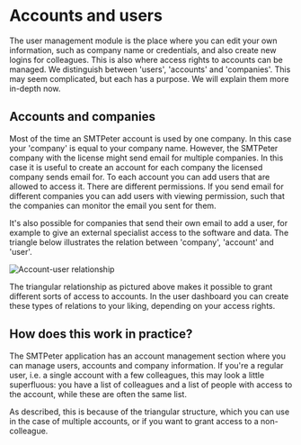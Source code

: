 # Accounts and users

The user management module is the place where you can edit your own
information, such as company name or credentials, and also create new logins for colleagues. 
This is also where access rights to accounts can be managed. We distinguish 
between 'users', 'accounts' and 'companies'. This may seem complicated, but 
each has a purpose. We will explain them more in-depth now.

## Accounts and companies

Most of the time an SMTPeter account is used by one company. In this case 
your 'company' is equal to your company name. However, the SMTPeter company 
with the license might send email for multiple companies. In this case it 
is useful to create an account for each company the licensed company sends 
email for. To each account you can add users that are allowed to access 
it. There are different permissions. If you send email for different companies 
you can add users with viewing permission, such that the companies can monitor 
the email you sent for them.

It's also possible for companies that send their own email to add a user, 
for example to give an external specialist access to the software and data. 
The triangle below illustrates the relation between 'company', 'account' 
and 'user'.

![Account-user relationship](./Images/accounts-users.png)

The triangular relationship as pictured above makes it possible to grant 
different sorts of access to accounts. In the user dashboard you can 
create these types of relations to your liking, depending on your
access rights.

## How does this work in practice?

The SMTPeter application has an account management section where you can 
manage users, accounts and company information.  If you're a regular user, 
i.e. a single account with a few colleagues, this may look a little superfluous:
you have a list of colleagues and a list of people with access to the account, 
while these are often the same list.

As described, this is because of the triangular structure, which you can use in the case of multiple
accounts, or if you want to grant access to a non-colleague.
